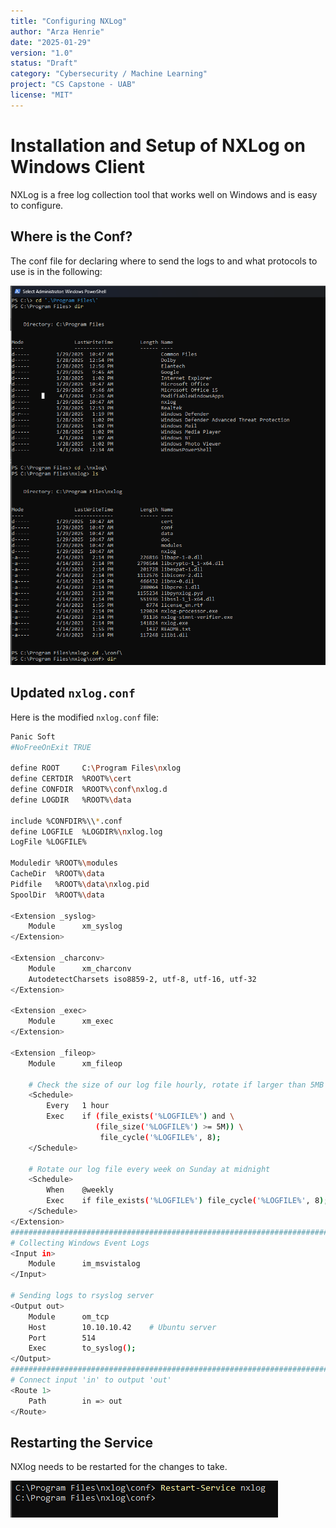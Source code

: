 ```yaml
---
title: "Configuring NXLog"
author: "Arza Henrie"
date: "2025-01-29"
version: "1.0"
status: "Draft"
category: "Cybersecurity / Machine Learning"
project: "CS Capstone - UAB"
license: "MIT"
---
```

# Installation and Setup of NXLog on Windows Client

NXLog is a free log collection tool that works well on Windows and is easy to configure.

## Where is the Conf?

The conf file for declaring where to send the logs to and what protocols to use is in the following:

![Image](./pics/nxlogDir.png)

## Updated `nxlog.conf`

Here is the modified `nxlog.conf` file:

```bash
Panic Soft
#NoFreeOnExit TRUE

define ROOT     C:\Program Files\nxlog
define CERTDIR  %ROOT%\cert
define CONFDIR  %ROOT%\conf\nxlog.d
define LOGDIR   %ROOT%\data

include %CONFDIR%\\*.conf
define LOGFILE  %LOGDIR%\nxlog.log
LogFile %LOGFILE%

Moduledir %ROOT%\modules
CacheDir  %ROOT%\data
Pidfile   %ROOT%\data\nxlog.pid
SpoolDir  %ROOT%\data

<Extension _syslog>
    Module      xm_syslog
</Extension>

<Extension _charconv>
    Module      xm_charconv
    AutodetectCharsets iso8859-2, utf-8, utf-16, utf-32
</Extension>

<Extension _exec>
    Module      xm_exec
</Extension>

<Extension _fileop>
    Module      xm_fileop

    # Check the size of our log file hourly, rotate if larger than 5MB
    <Schedule>
        Every   1 hour
        Exec    if (file_exists('%LOGFILE%') and \
                   (file_size('%LOGFILE%') >= 5M)) \
                    file_cycle('%LOGFILE%', 8);
    </Schedule>

    # Rotate our log file every week on Sunday at midnight
    <Schedule>
        When    @weekly
        Exec    if file_exists('%LOGFILE%') file_cycle('%LOGFILE%', 8);
    </Schedule>
</Extension>
#####################################################################################################################
# Collecting Windows Event Logs
<Input in>
    Module      im_msvistalog
</Input>

# Sending logs to rsyslog server
<Output out>
    Module      om_tcp
    Host        10.10.10.42    # Ubuntu server
    Port        514
    Exec        to_syslog();
</Output>
#####################################################################################################################
# Connect input 'in' to output 'out'
<Route 1>
    Path        in => out
</Route>
```
## Restarting the Service

NXlog needs to be restarted for the changes to take.

![Image](./pics/nxlogSer.png)

